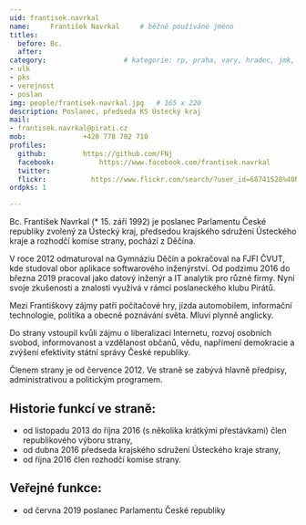 ```yaml
---
uid: frantisek.navrkal
name:     František Navrkal  	# běžně používáné jméno
titles:
  before: Bc. 
  after:
category:                 	# kategorie: rp, praha, vary, hradec, jmk, senat
- ulk
- pks
- verejnost
- poslan
img: people/frantisek-navrkal.jpg   # 165 x 220
description: Poslanec, předseda KS Ústecký kraj
mail:
- frantisek.navrkal@pirati.cz
mob:			  +420 778 702 710
profiles:
  github:         https://github.com/FNj
  facebook: 		  https://www.facebook.com/frantisek.navrkal
  twitter: 
  flickr:     		https://www.flickr.com/search/?user_id=68741528%40N03&sort=date-taken-desc&text=franti%C5%A1ek%20navrkal&view_all=1
ordpks: 1

---
```


Bc. František Navrkal (* 15. září 1992) je poslanec Parlamentu České republiky zvolený za Ústecký kraj, předsedou krajského sdružení Ústeckého kraje a rozhodčí komise strany, pochází z Děčína.

V roce 2012 odmaturoval na Gymnáziu Děčín a pokračoval na FJFI ČVUT, kde studoval obor aplikace softwarového inženýrství. Od podzimu 2016 do března 2019 pracoval jako datový inženýr a IT analytik pro různé firmy. Nyní svoje zkušenosti a znalosti využívá v rámci poslaneckého klubu Pirátů.

Mezi Františkovy zájmy patří počítačové hry, jízda automobilem, informační technologie, politika a obecně poznávání světa. Mluví plynně anglicky.

Do strany vstoupil kvůli zájmu o liberalizaci Internetu, rozvoj osobních svobod, informovanost a vzdělanost občanů, vědu, napřímení demokracie a zvýšení efektivity státní správy České republiky.

Členem strany je od července 2012. Ve straně se zabývá hlavně předpisy, administrativou a politickým programem.

## Historie funkcí ve straně:

- od listopadu 2013 do října 2016 (s několika krátkými přestávkami) člen republikového výboru strany,
- od dubna 2016 předseda krajského sdružení Ústeckého kraje strany,
- od října 2016 člen rozhodčí komise strany.

## Veřejné funkce:

- od června 2019 poslanec Parlamentu České republiky
